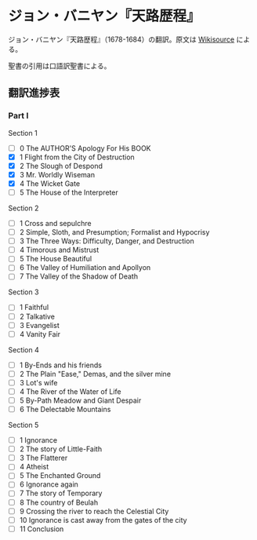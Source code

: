 # ジョン・バニヤン『天路歴程』

ジョン・バニヤン『天路歴程』（1678-1684）の翻訳。原文は [Wikisource](https://en.wikisource.org/wiki/The_Pilgrim%27s_Progress) による。

聖書の引用は口語訳聖書による。

## 翻訳進捗表

### Part I

Section 1
+ [ ] 0	The AUTHOR'S Apology For His BOOK
+ [x] 1	Flight from the City of Destruction
+ [x] 2	The Slough of Despond
+ [x] 3	Mr. Worldly Wiseman
+ [x] 4	The Wicket Gate
+ [ ] 5	The House of the Interpreter

Section 2
+ [ ] 1	Cross and sepulchre
+ [ ] 2	Simple, Sloth, and Presumption; Formalist and Hypocrisy
+ [ ] 3	The Three Ways: Difficulty, Danger, and Destruction
+ [ ] 4	Timorous and Mistrust
+ [ ] 5	The House Beautiful
+ [ ] 6	The Valley of Humiliation and Apollyon
+ [ ] 7	The Valley of the Shadow of Death

Section 3
+ [ ] 1	Faithful
+ [ ] 2	Talkative
+ [ ] 3	Evangelist
+ [ ] 4	Vanity Fair

Section 4
+ [ ] 1	By-Ends and his friends
+ [ ] 2	The Plain "Ease," Demas, and the silver mine
+ [ ] 3	Lot's wife
+ [ ] 4	The River of the Water of Life
+ [ ] 5	By-Path Meadow and Giant Despair
+ [ ] 6	The Delectable Mountains

Section 5
+ [ ] 1	Ignorance
+ [ ] 2	The story of Little-Faith
+ [ ] 3	The Flatterer
+ [ ] 4	Atheist
+ [ ] 5	The Enchanted Ground
+ [ ] 6	Ignorance again
+ [ ] 7	The story of Temporary
+ [ ] 8	The country of Beulah
+ [ ] 9	Crossing the river to reach the Celestial City
+ [ ] 10	Ignorance is cast away from the gates of the city
+ [ ] 11	Conclusion

